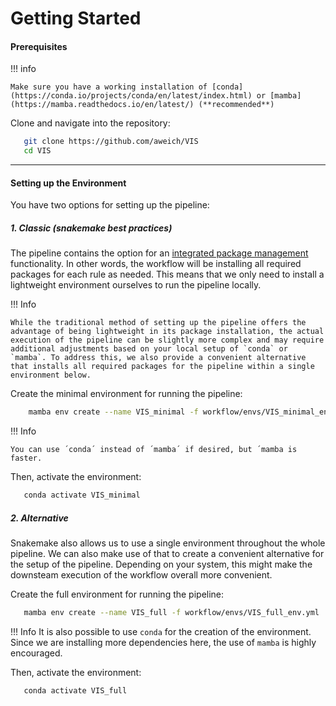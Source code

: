 # Getting Started
#### Prerequisites

!!! info

    Make sure you have a working installation of [conda](https://conda.io/projects/conda/en/latest/index.html) or [mamba](https://mamba.readthedocs.io/en/latest/) (**recommended**)

Clone and navigate into the repository:
   
```bash
   git clone https://github.com/aweich/VIS
   cd VIS
```
---

#### Setting up the Environment

You have two options for setting up the pipeline:

##### 1. Classic (snakemake best practices)

The pipeline contains the option for an [integrated package management](https://snakemake.readthedocs.io/en/latest/snakefiles/deployment.html#integrated-package-management) functionality. 
In other words, the workflow will be installing all required packages for each rule as needed.
This means that we only need to install a lightweight environment ourselves to run the pipeline locally.

!!! Info 

    While the traditional method of setting up the pipeline offers the advantage of being lightweight in its package installation, the actual execution of the pipeline can be slightly more complex and may require additional adjustments based on your local setup of `conda` or `mamba`. To address this, we also provide a convenient alternative that installs all required packages for the pipeline within a single environment below.

Create the minimal environment for running the pipeline: 

```bash 
    mamba env create --name VIS_minimal -f workflow/envs/VIS_minimal_env.yml
```

!!! Info 

    You can use ´conda´ instead of ´mamba´ if desired, but ´mamba is faster. 

Then, activate the environment: 

```bash
   conda activate VIS_minimal
```
##### 2. Alternative

Snakemake also allows us to use a single environment throughout the whole pipeline. We can also make use of that to create a convenient alternative for the setup of the pipeline. Depending on your system, this might make the downsteam execution of the workflow overall more convenient. 

Create the full environment for running the pipeline:

```bash    
   mamba env create --name VIS_full -f workflow/envs/VIS_full_env.yml
```

!!! Info 
    It is also possible to use `conda` for the creation of the environment. Since we are installing more dependencies here, the use of `mamba` is highly encouraged.

Then, activate the environment:

```bash
   conda activate VIS_full 
```